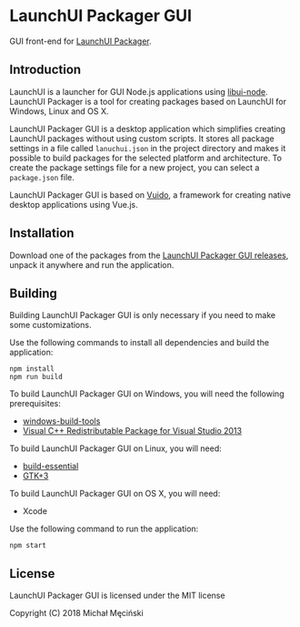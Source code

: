 # LaunchUI Packager GUI

GUI front-end for [LaunchUI Packager](https://github.com/mimecorg/launchui-packager).

## Introduction

LaunchUI is a launcher for GUI Node.js applications using [libui-node](https://github.com/parro-it/libui-node). LaunchUI Packager is a tool for creating packages based on LaunchUI for Windows, Linux and OS X.

LaunchUI Packager GUI is a desktop application which simplifies creating LaunchUI packages without using custom scripts. It stores all package settings in a file called `lanuchui.json` in the project directory and makes it possible to build packages for the selected platform and architecture. To create the package settings file for a new project, you can select a `package.json` file.

LaunchUI Packager GUI is based on [Vuido](https://github.com/mimecorg/vuido), a framework for creating native desktop applications using Vue.js.

## Installation

Download one of the packages from the [LaunchUI Packager GUI releases](https://github.com/mimecorg/launchui-packager-gui/releases), unpack it anywhere and run the application.

## Building

Building LaunchUI Packager GUI is only necessary if you need to make some customizations.

Use the following commands to install all dependencies and build the application:

```
npm install
npm run build
```

To build LaunchUI Packager GUI on Windows, you will need the following prerequisites:

- [windows-build-tools](https://www.npmjs.com/package/windows-build-tools)
- [Visual C++ Redistributable Package for Visual Studio 2013](https://www.microsoft.com/en-us/download/details.aspx?id=40784)

To build LaunchUI Packager GUI on Linux, you will need:

- [build-essential](https://packages.ubuntu.com/xenial/build-essential)
- [GTK+3](https://packages.ubuntu.com/source/xenial/gtk+3.0)

To build LaunchUI Packager GUI on OS X, you will need:

- Xcode

Use the following command to run the application:

```
npm start
```

## License

LaunchUI Packager GUI is licensed under the MIT license

Copyright (C) 2018 Michał Męciński
